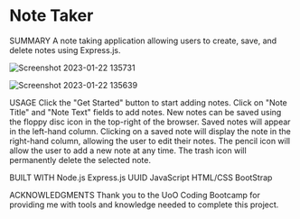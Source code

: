 # Note Taker
SUMMARY
A note taking application allowing users to create, save, and delete notes using Express.js.

![Screenshot 2023-01-22 135731](https://user-images.githubusercontent.com/115381607/213942833-d1126df4-0f56-4b07-89a1-a1ebd79bb4ee.png)

![Screenshot 2023-01-22 135639](https://user-images.githubusercontent.com/115381607/213942837-1e4060b6-1d17-464f-aeb9-926e17dc7bb5.png)

USAGE
Click the "Get Started" button to start adding notes.
Click on "Note Title" and "Note Text" fields to add notes.
New notes can be saved using the floppy disc icon in the top-right of the browser.
Saved notes will appear in the left-hand column.
Clicking on a saved note will display the note in the right-hand column, allowing the user to edit their notes.
The pencil icon will allow the user to add a new note at any time.
The trash icon will permanently delete the selected note.

BUILT WITH
Node.js
Express.js
UUID
JavaScript
HTML/CSS
BootStrap

ACKNOWLEDGMENTS
Thank you to the UoO Coding Bootcamp for providing me with tools and knowledge needed to complete this project.

